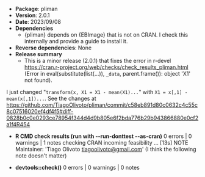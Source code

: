 * **Package**: pliman
* **Version**: 2.0.1
* **Date**: 2023/09/08
* **Dependencies**
   - {pliman} depends on {EBImage} that is not on CRAN. I check this internally and provide a guide to install it. 
* **Reverse dependencies**: None
* **Release summary**
   - This is a minor release (2.0.1) that fixes the error in r-devel <https://cran.r-project.org/web/checks/check_results_pliman.html> (Error in eval(substitute(list(...)), `_data`, parent.frame()): object 'X1' not found).

I just changed "`transform(x, X1 = X1 - mean(X1)...`" with `X1 = x[,1] - mean(x[,1])...`. See the changes at https://github.com/TiagoOlivoto/pliman/commit/c58eb891d80c0632c4c55c8c07516020ef4df4f5#diff-0828b0c0e0293ce78954f344d4d9b805e6f2bda776b29b943866880e0cf2a1f4R454
   
   
* **R CMD check results (run with --run-donttest --as-cran)**
0 errors | 0 warnings | 1 notes
checking CRAN incoming feasibility ... [13s] NOTE 
Maintainer: 'Tiago Olivoto <tiagoolivoto@gmail.com>' (I think the following note doesn't matter)

* **devtools::check()**
0 errors | 0 warnings | 0 notes
